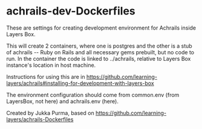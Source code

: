 # achrails-dev-Dockerfiles

These are settings for creating development environment for Achrails inside Layers Box.

This will create 2 containers, where one is postgres and the other is a stub of achrails -- Ruby on Rails and all necessary gems prebuilt, but no code to run. In the container the code is linked to ../achrails, relative to Layers Box instance's location in host machine.

Instructions for using this are in https://github.com/learning-layers/achrails#installing-for-development-with-layers-box 

The environment configuration should come from common.env (from LayersBox, not here) and achrails.env (here). 

Created by Jukka Purma, based on https://github.com/learning-layers/achrails-Dockerfiles
